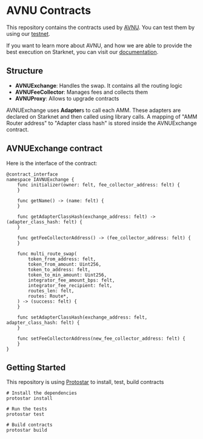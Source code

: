 # AVNU Contracts

This repository contains the contracts used by [AVNU](https://www.avnu.fi/). You can test them by using our [testnet](https://app.avnu.fi/).

If you want to learn more about AVNU, and how we are able to provide the best execution on Starknet, you can visit our [documentation](https://doc.avnu.fi/).

## Structure

- **AVNUExchange**: Handles the swap. It contains all the routing logic
- **AVNUFeeCollector**: Manages fees and collects them
- **AVNUProxy**: Allows to upgrade contracts

AVNUExchange uses **Adapter**s to call each AMM. 
These adapters are declared on Starknet and then called using library calls.
A mapping of "AMM Router address" to "Adapter class hash" is stored inside the AVNUExchange contract.

## AVNUExchange contract

Here is the interface of the contract: 

```
@contract_interface
namespace IAVNUExchange {
    func initializer(owner: felt, fee_collector_address: felt) {
    }

    func getName() -> (name: felt) {
    }

    func getAdapterClassHash(exchange_address: felt) -> (adapter_class_hash: felt) {
    }

    func getFeeCollectorAddress() -> (fee_collector_address: felt) {
    }

    func multi_route_swap(
        token_from_address: felt,
        token_from_amount: Uint256,
        token_to_address: felt,
        token_to_min_amount: Uint256,
        integrator_fee_amount_bps: felt,
        integrator_fee_recipient: felt,
        routes_len: felt,
        routes: Route*,
    ) -> (success: felt) {
    }

    func setAdapterClassHash(exchange_address: felt, adapter_class_hash: felt) {
    }

    func setFeeCollectorAddress(new_fee_collector_address: felt) {
    }
}
```

## Getting Started

This repository is using [Protostar](https://docs.swmansion.com/protostar/) to install, test, build contracts

```shell
# Install the dependencies
protostar install

# Run the tests
protostar test

# Build contracts
protostar build
```
